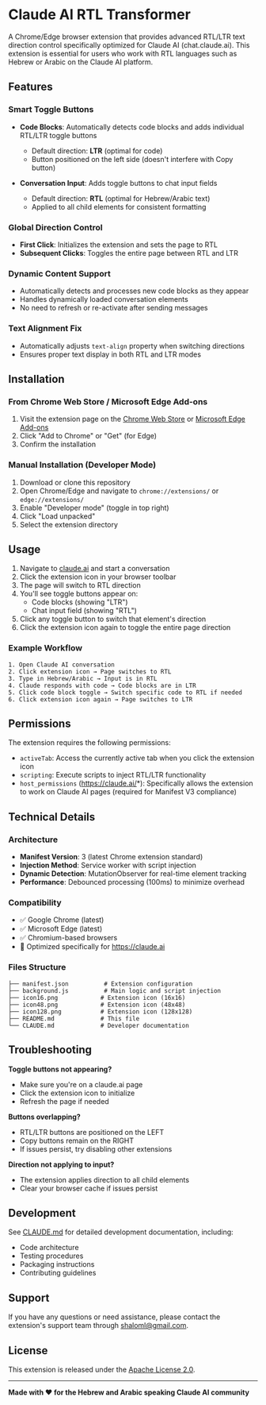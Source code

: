 # Claude AI RTL Transformer

A Chrome/Edge browser extension that provides advanced RTL/LTR text direction control specifically optimized for Claude AI (chat.claude.ai). This extension is essential for users who work with RTL languages such as Hebrew or Arabic on the Claude AI platform.

## Features

### Smart Toggle Buttons
- **Code Blocks**: Automatically detects code blocks and adds individual RTL/LTR toggle buttons
  - Default direction: **LTR** (optimal for code)
  - Button positioned on the left side (doesn't interfere with Copy button)

- **Conversation Input**: Adds toggle buttons to chat input fields
  - Default direction: **RTL** (optimal for Hebrew/Arabic text)
  - Applied to all child elements for consistent formatting

### Global Direction Control
- **First Click**: Initializes the extension and sets the page to RTL
- **Subsequent Clicks**: Toggles the entire page between RTL and LTR

### Dynamic Content Support
- Automatically detects and processes new code blocks as they appear
- Handles dynamically loaded conversation elements
- No need to refresh or re-activate after sending messages

### Text Alignment Fix
- Automatically adjusts `text-align` property when switching directions
- Ensures proper text display in both RTL and LTR modes

## Installation

### From Chrome Web Store / Microsoft Edge Add-ons
1. Visit the extension page on the [Chrome Web Store](#) or [Microsoft Edge Add-ons](#)
2. Click "Add to Chrome" or "Get" (for Edge)
3. Confirm the installation

### Manual Installation (Developer Mode)
1. Download or clone this repository
2. Open Chrome/Edge and navigate to `chrome://extensions/` or `edge://extensions/`
3. Enable "Developer mode" (toggle in top right)
4. Click "Load unpacked"
5. Select the extension directory

## Usage

1. Navigate to [claude.ai](https://claude.ai) and start a conversation
2. Click the extension icon in your browser toolbar
3. The page will switch to RTL direction
4. You'll see toggle buttons appear on:
   - Code blocks (showing "LTR")
   - Chat input field (showing "RTL")
5. Click any toggle button to switch that element's direction
6. Click the extension icon again to toggle the entire page direction

### Example Workflow
```
1. Open Claude AI conversation
2. Click extension icon → Page switches to RTL
3. Type in Hebrew/Arabic → Input is in RTL
4. Claude responds with code → Code blocks are in LTR
5. Click code block toggle → Switch specific code to RTL if needed
6. Click extension icon again → Page switches to LTR
```

## Permissions

The extension requires the following permissions:

- `activeTab`: Access the currently active tab when you click the extension icon
- `scripting`: Execute scripts to inject RTL/LTR functionality
- `host_permissions` (https://claude.ai/*): Specifically allows the extension to work on Claude AI pages (required for Manifest V3 compliance)

## Technical Details

### Architecture
- **Manifest Version**: 3 (latest Chrome extension standard)
- **Injection Method**: Service worker with script injection
- **Dynamic Detection**: MutationObserver for real-time element tracking
- **Performance**: Debounced processing (100ms) to minimize overhead

### Compatibility
- ✅ Google Chrome (latest)
- ✅ Microsoft Edge (latest)
- ✅ Chromium-based browsers
- 🎯 Optimized specifically for https://claude.ai

### Files Structure
```
├── manifest.json          # Extension configuration
├── background.js          # Main logic and script injection
├── icon16.png            # Extension icon (16x16)
├── icon48.png            # Extension icon (48x48)
├── icon128.png           # Extension icon (128x128)
├── README.md             # This file
└── CLAUDE.md             # Developer documentation
```

## Troubleshooting

**Toggle buttons not appearing?**
- Make sure you're on a claude.ai page
- Click the extension icon to initialize
- Refresh the page if needed

**Buttons overlapping?**
- RTL/LTR buttons are positioned on the LEFT
- Copy buttons remain on the RIGHT
- If issues persist, try disabling other extensions

**Direction not applying to input?**
- The extension applies direction to all child elements
- Clear your browser cache if issues persist

## Development

See [CLAUDE.md](CLAUDE.md) for detailed development documentation, including:
- Code architecture
- Testing procedures
- Packaging instructions
- Contributing guidelines

## Support

If you have any questions or need assistance, please contact the extension's support team through [shaloml@gmail.com](mailto:shaloml@gmail.com).

## License

This extension is released under the [Apache License 2.0](LICENSE).

---

**Made with ❤️ for the Hebrew and Arabic speaking Claude AI community**
